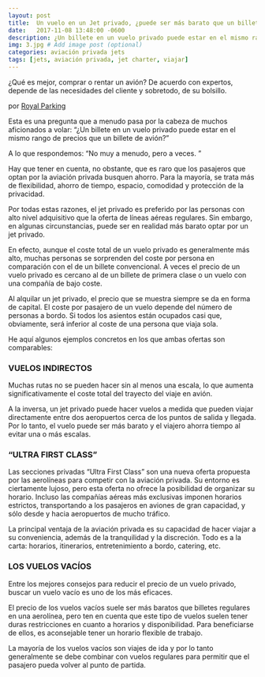 ```yaml
---
layout: post
title:  Un vuelo en un Jet privado, ¿puede ser más barato que un billete de avión?
date:   2017-11-08 13:48:00 -0600
description: ¿Un billete en un vuelo privado puede estar en el mismo rango de precios que un billete de avión? # Add post description (optional)
img: 3.jpg # Add image post (optional)
categories: aviación privada jets
tags: [jets, aviación privada, jet charter, viajar]
---
```


¿Qué es mejor, comprar o rentar un avión? De acuerdo con expertos, depende de las necesidades del cliente y sobretodo, de su bolsillo.

por [Royal Parking](https://royalparking.es/un-vuelo-en-un-jet-privado-puede-ser-mas-barato-que-un-billete-de-avion/)


Esta es una pregunta que a menudo pasa por la cabeza de muchos aficionados a volar: “¿Un billete en un vuelo privado puede estar en el mismo rango de precios que un billete de avión?”

A lo que respondemos: “No muy a menudo, pero a veces. ”

Hay que tener en cuenta, no obstante, que es raro que los pasajeros que optan por la aviación privada busquen ahorro. Para la mayoría, se trata más de flexibilidad, ahorro de tiempo, espacio, comodidad y protección de la privacidad.

Por todas estas razones, el jet privado es preferido por las personas con alto nivel adquisitivo que la oferta de líneas aéreas regulares. Sin embargo, en algunas circunstancias, puede ser en realidad más barato optar por un jet privado.

En efecto, aunque el coste total de un vuelo privado es generalmente más alto, muchas personas se sorprenden del coste por persona en comparación con el de un billete convencional. A veces el precio de un vuelo privado es cercano al de un billete de primera clase o un vuelo con una compañía de bajo coste.

Al alquilar un jet privado, el precio que se muestra siempre se da en forma de capital. El coste por pasajero de un vuelo depende del número de personas a bordo. Si todos los asientos están ocupados casi que, obviamente, será inferior al coste de una persona que viaja sola.

He aquí algunos ejemplos concretos en los que ambas ofertas son comparables:



### VUELOS INDIRECTOS
Muchas rutas no se pueden hacer sin al menos una escala, lo que aumenta significativamente el coste total del trayecto del viaje en avión.

A la inversa, un jet privado puede hacer vuelos a medida que pueden viajar directamente entre dos aeropuertos cerca de los puntos de salida y llegada. Por lo tanto, el vuelo puede ser más barato y el viajero ahorra tiempo al evitar una o más escalas.



### “ULTRA FIRST CLASS”
Las secciones privadas “Ultra First Class” son una nueva oferta propuesta por las aerolíneas para competir con la aviación privada. Su entorno es ciertamente lujoso, pero esta oferta no ofrece la posibilidad de organizar su horario. Incluso las compañías aéreas más exclusivas imponen horarios estrictos, transportando a los pasajeros en aviones de gran capacidad, y sólo desde y hacia aeropuertos de mucho tráfico.

La principal ventaja de la aviación privada es su capacidad de hacer viajar a su conveniencia, además de la tranquilidad y la discreción. Todo es a la carta: horarios, itinerarios, entretenimiento a bordo, catering, etc.



### LOS VUELOS VACÍOS
Entre los mejores consejos para reducir el precio de un vuelo privado, buscar un vuelo vacío es uno de los más eficaces.

El precio de los vuelos vacíos suele ser más baratos que billetes regulares en una aerolínea, pero ten en cuenta que este tipo de vuelos suelen tener duras restricciones en cuanto a horarios y disponibilidad. Para beneficiarse de ellos, es aconsejable tener un horario flexible de trabajo.

La mayoría de los vuelos vacíos son viajes de ida y por lo tanto generalmente se debe combinar con vuelos regulares para permitir que el pasajero pueda volver al punto de partida.
